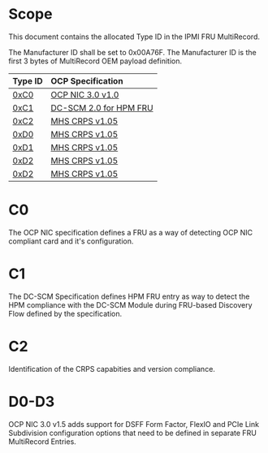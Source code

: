 # Scope

This document contains the allocated Type ID in the IPMI FRU MultiRecord.

The Manufacturer ID shall be set to 0x00A76F.  The Manufacturer ID is the first 3 bytes of MultiRecord OEM payload definition.

| **Type ID**    | **OCP Specification** |
| :---           | :-----------          |
| [0xC0](#C0)    | [OCP NIC 3.0 v1.0](https://www.opencompute.org/wiki/Server/NIC) |
| [0xC1](#C1)    | [DC-SCM 2.0 for HPM FRU](https://www.opencompute.org/w/index.php?title=Server/MHS) |
| [0xC2](#C2)    | [MHS CRPS v1.05](https://www.opencompute.org/w/index.php?title=Server/MHS/DC-MHS-Specs-and-Designs) |
| [0xD0](#D0-D3) | [MHS CRPS v1.05](https://www.opencompute.org/w/index.php?title=Server/MHS/DC-MHS-Specs-and-Designs) |
| [0xD1](#D0-D3) | [MHS CRPS v1.05](https://www.opencompute.org/w/index.php?title=Server/MHS/DC-MHS-Specs-and-Designs) |
| [0xD2](#D0-D3) | [MHS CRPS v1.05](https://www.opencompute.org/w/index.php?title=Server/MHS/DC-MHS-Specs-and-Designs) |
| [0xD2](#D0-D3) | [MHS CRPS v1.05](https://www.opencompute.org/w/index.php?title=Server/MHS/DC-MHS-Specs-and-Designs) |



# C0

The OCP NIC specification defines a FRU as a way of detecting OCP NIC compliant card and it's configuration. 

# C1

The DC-SCM Specification defines HPM FRU entry as way to detect the HPM compliance with the DC-SCM Module during FRU-based Discovery Flow defined by the specification.

# C2

Identification of the CRPS capabities and version compliance. 

# D0-D3

OCP NIC 3.0 v1.5 adds support for DSFF Form Factor, FlexIO and PCIe Link Subdivision configuration options that need to be defined in separate FRU MultiRecord Entries.
